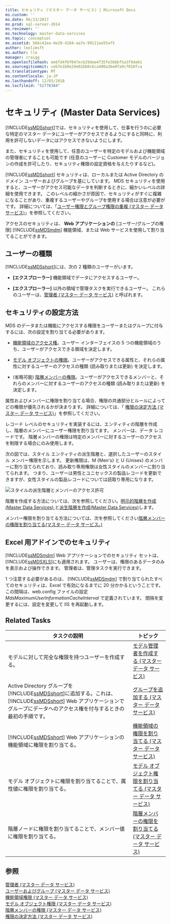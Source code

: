 ```yaml
---
title: セキュリティ (マスター データ サービス) | Microsoft Docs
ms.custom: ''
ms.date: 06/13/2017
ms.prod: sql-server-2014
ms.reviewer: ''
ms.technology: master-data-services
ms.topic: conceptual
ms.assetid: 56bc41ea-de28-4184-aa7e-99111ae55af5
author: leolimsft
ms.author: lle
manager: craigg
ms.openlocfilehash: ee6fd4fbf047ecb29dae4f35fe3bbbf5a3f9da61
ms.sourcegitcommit: ceb7e1b9e29e02bb0c6ca400a36e0fa9cf010fca
ms.translationtype: MT
ms.contentlocale: ja-JP
ms.lasthandoff: 12/03/2018
ms.locfileid: "52778384"
---
```

# <a name="security-master-data-services"></a>セキュリティ (Master Data Services)
  [!INCLUDE[ssMDSshort](../includes/ssmdsshort-md.md)]では、セキュリティを使用して、仕事を行うのに必要な特定のマスター データにユーザーがアクセスできるようにすると同時に、利用を許可しないデータにはアクセスできないようにします。  
  
 また、セキュリティを使用して、任意のユーザーを特定のモデルおよび機能領域の管理者にすることも可能です (任意のユーザーに Customer モデルのバージョンの作成を許可したり、セキュリティ権限の設定資格を与えたりするなど)。  
  
 [!INCLUDE[ssMDSshort](../includes/ssmdsshort-md.md)] セキュリティは、ローカルまたは Active Directory のドメイン ユーザーおよびグループを基にしています。 MDS セキュリティを使用すると、ユーザーがアクセス可能なデータを判断するときに、細かいレベルの詳細を使用できます。 このレベルの細かさが原因で、セキュリティがすぐに複雑になることがあり、重複するユーザーやグループを使用する場合は注意が必要がです。 詳細については、「[ユーザー権限とグループ権限の重複 (マスター データ サービス)](overlapping-user-and-group-permissions-master-data-services.md)」を参照してください。  
  
 アクセスのセキュリティは、 **Web アプリケーションの** [ユーザー/グループの権限] [!INCLUDE[ssMDSmdm](../includes/ssmdsmdm-md.md)] 機能領域、または Web サービスを使用して割り当てることができます。  
  
## <a name="types-of-users"></a>ユーザーの種類  
 [!INCLUDE[ssMDSshort](../includes/ssmdsshort-md.md)]には、次の 2 種類のユーザーがいます。  
  
-   **[エクスプローラー]** 機能領域でデータにアクセスするユーザー。  
  
-   **[エクスプローラー]** 以外の領域で管理タスクを実行できるユーザー。 これらのユーザーは、[管理者 (マスター データ サービス)](../../2014/master-data-services/administrators-master-data-services.md) と呼ばれます。  
  
## <a name="how-to-set-security"></a>セキュリティの設定方法  
 MDS のデータまたは機能にアクセスする権限をユーザーまたはグループに付与するには、次の設定を割り当てる必要があります。  
  
-   [機能領域のアクセス権](../../2014/master-data-services/functional-area-permissions-master-data-services.md)。ユーザー インターフェイスの 5 つの機能領域のうち、ユーザーがアクセスできる領域を決定します。  
  
-   [モデル オブジェクトの権限](../../2014/master-data-services/model-object-permissions-master-data-services.md)。ユーザーがアクセスできる属性と、それらの属性に対するユーザーのアクセスの種類 (読み取りまたは更新) を決定します。  
  
-   (省略可能) [階層メンバーの権限](../../2014/master-data-services/hierarchy-member-permissions-master-data-services.md)。ユーザーがアクセスできるメンバーと、それらのメンバーに対するユーザーのアクセスの種類 (読み取りまたは更新) を決定します。  
  
 属性およびメンバーに権限を割り当てる場合、権限の共通部分とルールによってどの権限が優先されるかが決まります。 詳細については、「 [権限の決定方法 (マスター データ サービス)](../../2014/master-data-services/how-permissions-are-determined-master-data-services.md)」を参照してください。  
  
 レコード レベルのセキュリティを実装するには、エンティティの階層を作成し、階層のメンバーにユーザー権限を割り当てます。 メンバーは、データ レコードです。  階層メンバーの権限は特定のメンバーに対するユーザーのアクセスを制限する場合にのみ使用します。  
  
 次の図では、スタイル エンティティの派生階層と、選択したユーザーのスタイル メンバー権限を示します。 更新権限は、M {Men's} と U {Unisex} のメンバーに割り当てられており、読み取り専用権限は女性スタイルのメンバーに割り当てられます。 つまり、ユーザーは男性とユニセックスの製品レコードを更新できますが、女性スタイルの製品レコードについては読取り専用になります。  
  
 ![スタイルの派生階層とメンバーのアクセス許可](../../2014/master-data-services/media/style-derived-hierarchy-mds.png "スタイルの派生階層とメンバーの権限")  
  
 階層を作成する方法については、次を参照してください。[明示的階層を作成&#40;Master Data Services&#41; ](../../2014/master-data-services/create-an-explicit-hierarchy-master-data-services.md)と[派生階層を作成&#40;Master Data Services&#41;](../../2014/master-data-services/create-a-derived-hierarchy-master-data-services.md)します。  
  
 メンバー権限を割り当てる方法については、次を参照してください[階層メンバーの権限を割り当てる&#40;マスター データ サービス。&#41;](../../2014/master-data-services/assign-hierarchy-member-permissions-master-data-services.md)  
  
## <a name="security-in-the-add-in-for-excel"></a>Excel 用アドインでのセキュリティ  
 [!INCLUDE[ssMDSmdm](../includes/ssmdsmdm-md.md)] Web アプリケーションでのセキュリティ セットは、 [!INCLUDE[ssMDSXLS](../includes/ssmdsxls-md.md)]にも適用されます。 ユーザーは、権限のあるデータのみを表示および操作できます。 管理者は、管理タスクを実行できます。  
  
 1 つ注意する必要があるのは、 [!INCLUDE[ssMDSmdm](../includes/ssmdsmdm-md.md)] で割り当てられたすべてのセキュリティは、Excel で有効になるまでに 20 分かかるということです。 この間隔は、web.config ファイルの設定 *MdsMaximumUserInformationCacheInterval* で定義されています。 間隔を変更するには、設定を変更して IIS を再起動します。  
  
## <a name="related-tasks"></a>Related Tasks  
  
|タスクの説明|トピック|  
|----------------------|-----------|  
|モデルに対して完全な権限を持つユーザーを作成する。|[モデル管理者を作成する (マスター データ サービス)](../../2014/master-data-services/create-a-model-administrator-master-data-services.md)|  
|Active Directory グループを [!INCLUDE[ssMDSshort](../includes/ssmdsshort-md.md)]に追加する。これは、 [!INCLUDE[ssMDSshort](../includes/ssmdsshort-md.md)] Web アプリケーションでグループにデータへのアクセス権を付与するときの最初の手順です。|[グループを追加する (マスター データ サービス)](../../2014/master-data-services/add-a-group-master-data-services.md)|  
|[!INCLUDE[ssMDSshort](../includes/ssmdsshort-md.md)] Web アプリケーションの機能領域に権限を割り当てる。|[機能領域の権限を割り当てる (マスター データ サービス)](../../2014/master-data-services/assign-functional-area-permissions-master-data-services.md)|  
|モデル オブジェクトに権限を割り当てることで、属性値に権限を割り当てる。|[モデル オブジェクト権限を割り当てる (マスター データ サービス)](../../2014/master-data-services/assign-model-object-permissions-master-data-services.md)|  
|階層ノードに権限を割り当てることで、メンバー値に権限を割り当てる。|[階層メンバーの権限を割り当てる (マスター データ サービス)](../../2014/master-data-services/assign-hierarchy-member-permissions-master-data-services.md)|  
  
## <a name="see-also"></a>参照  
 [管理者 (マスター データ サービス)](../../2014/master-data-services/administrators-master-data-services.md)   
 [ユーザーおよびグループ (マスター データ サービス)](../../2014/master-data-services/users-and-groups-master-data-services.md)   
 [機能領域権限 (マスター データ サービス)](../../2014/master-data-services/functional-area-permissions-master-data-services.md)   
 [モデル オブジェクト権限 (マスター データ サービス)](../../2014/master-data-services/model-object-permissions-master-data-services.md)   
 [階層メンバーの権限 (マスター データ サービス)](../../2014/master-data-services/hierarchy-member-permissions-master-data-services.md)   
 [権限の決定方法 (マスター データ サービス)](../../2014/master-data-services/how-permissions-are-determined-master-data-services.md)  
  
  
